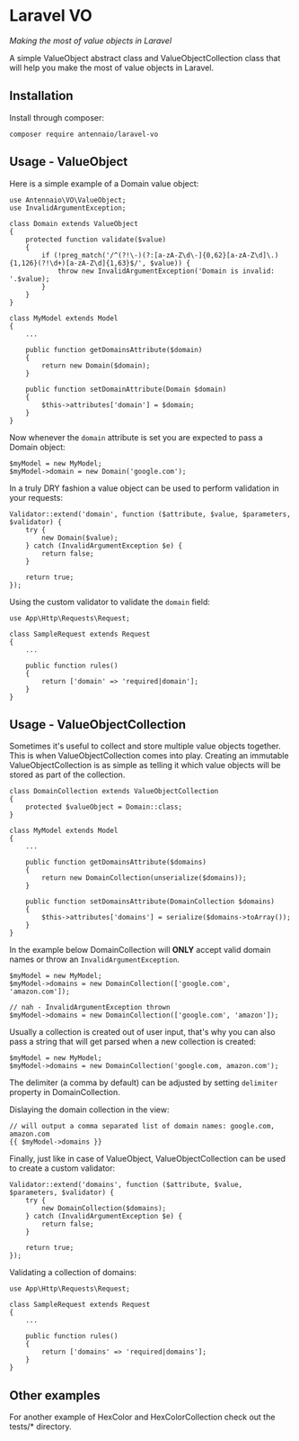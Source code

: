 Laravel VO
==========

_Making the most of value objects in Laravel_

A simple ValueObject abstract class and ValueObjectCollection class that will help you make the most
of value objects in Laravel.

## Installation

Install through composer:

```
composer require antennaio/laravel-vo
```

## Usage - ValueObject

Here is a simple example of a Domain value object:

```
use Antennaio\VO\ValueObject;
use InvalidArgumentException;

class Domain extends ValueObject
{
    protected function validate($value)
    {
        if (!preg_match('/^(?!\-)(?:[a-zA-Z\d\-]{0,62}[a-zA-Z\d]\.){1,126}(?!\d+)[a-zA-Z\d]{1,63}$/', $value)) {
            throw new InvalidArgumentException('Domain is invalid: '.$value);
        }
    }
}
```

```
class MyModel extends Model
{
    ...

    public function getDomainsAttribute($domain)
    {
        return new Domain($domain);
    }

    public function setDomainAttribute(Domain $domain)
    {
        $this->attributes['domain'] = $domain;
    }
}
```

Now whenever the `domain` attribute is set you are expected to pass a Domain object:

```
$myModel = new MyModel;
$myModel->domain = new Domain('google.com');
```

In a truly DRY fashion a value object can be used to perform validation in your requests:

```
Validator::extend('domain', function ($attribute, $value, $parameters, $validator) {
    try {
        new Domain($value);
    } catch (InvalidArgumentException $e) {
        return false;
    }

    return true;
});
```

Using the custom validator to validate the `domain` field:

```
use App\Http\Requests\Request;

class SampleRequest extends Request
{
    ...

    public function rules()
    {
        return ['domain' => 'required|domain'];
    }
}
```

## Usage - ValueObjectCollection

Sometimes it's useful to collect and store multiple value objects together. This is when ValueObjectCollection
comes into play. Creating an immutable ValueObjectCollection is as simple as telling it which value objects will be
stored as part of the collection.

```
class DomainCollection extends ValueObjectCollection
{
    protected $valueObject = Domain::class;
}
```

```
class MyModel extends Model
{
    ...

    public function getDomainsAttribute($domains)
    {
        return new DomainCollection(unserialize($domains));
    }

    public function setDomainsAttribute(DomainCollection $domains)
    {
        $this->attributes['domains'] = serialize($domains->toArray());
    }
}
```

In the example below DomainCollection will __ONLY__ accept valid domain names or throw an
`InvalidArgumentException`.

```
$myModel = new MyModel;
$myModel->domains = new DomainCollection(['google.com', 'amazon.com']);

// nah - InvalidArgumentException thrown
$myModel->domains = new DomainCollection(['google.com', 'amazon']);
```

Usually a collection is created out of user input, that's why you can also pass a string that will get parsed
when a new collection is created:

```
$myModel = new MyModel;
$myModel->domains = new DomainCollection('google.com, amazon.com');
```

The delimiter (a comma by default) can be adjusted by setting `delimiter` property in DomainCollection.

Dislaying the domain collection in the view:

```
// will output a comma separated list of domain names: google.com, amazon.com
{{ $myModel->domains }}
```

Finally, just like in case of ValueObject, ValueObjectCollection can be used to create a custom validator:

```
Validator::extend('domains', function ($attribute, $value, $parameters, $validator) {
    try {
        new DomainCollection($domains);
    } catch (InvalidArgumentException $e) {
        return false;
    }

    return true;
});
```

Validating a collection of domains:

```
use App\Http\Requests\Request;

class SampleRequest extends Request
{
    ...

    public function rules()
    {
        return ['domains' => 'required|domains'];
    }
}
```

## Other examples

For another example of HexColor and HexColorCollection check out the tests/* directory.
